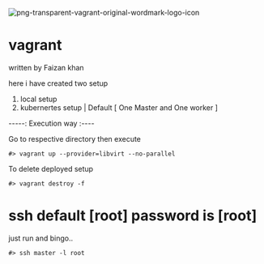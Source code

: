 ![png-transparent-vagrant-original-wordmark-logo-icon](https://github.com/faizank789/vagrant/assets/22654388/b1e9cadc-09e6-49fa-b04c-5491080b0597)

# vagrant
written by Faizan khan

here i have created two setup 
1. local setup
2. kubernertes setup   | Default [ One Master and One worker ]



-----: Execution way :----

Go to respective directory then execute
```
#> vagrant up --provider=libvirt --no-parallel
```

To delete deployed setup
```
#> vagrant destroy -f
```

# ssh default [root] password is [root]

just run  and bingo..
```
#> ssh master -l root
```
